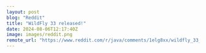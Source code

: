 ```yaml
---
layout: post
blog: "Reddit"
title: "WildFly 33 released!"
date: 2024-08-06T12:17:40Z
image: images/reddit.png
remote_url: "https://www.reddit.com/r/java/comments/1elg8xx/wildfly_33_released/"
---
```

